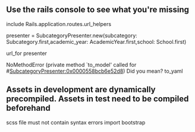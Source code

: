 ## Use the rails console to see what you're missing

include Rails.application.routes.url_helpers

presenter = SubcategoryPresenter.new(subcategory: Subcategory.first,academic_year: AcademicYear.first,school:
 School.first)

 url_for presenter

NoMethodError (private method `to_model' called for #<SubcategoryPresenter:0x0000558bcb6e52d8>)
Did you mean?  to_yaml

## Assets in development are dynamically precompiled.  Assets in test need to be compiled beforehand

scss file must not contain syntax errors
import bootstrap
